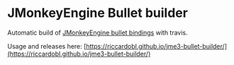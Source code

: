 # JMonkeyEngine Bullet builder
Automatic build of [JMonkeyEngine bullet bindings](https://github.com/jMonkeyEngine/jmonkeyengine) with travis.

Usage and releases here:  [https://riccardobl.github.io/jme3-bullet-builder/](https://riccardobl.github.io/jme3-bullet-builder/) 
